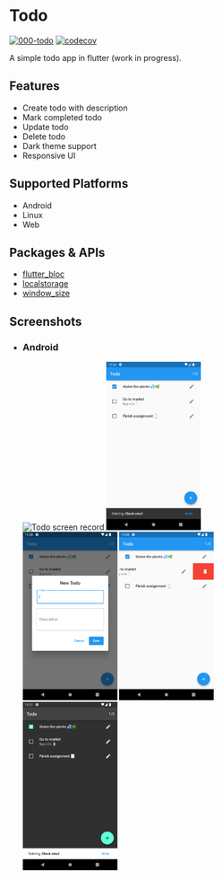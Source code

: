 # Todo

[![000-todo](https://github.com/albinpk/flutter-apps/actions/workflows/000-todo.yaml/badge.svg?branch=master)](https://github.com/albinpk/flutter-apps/actions/workflows/000-todo.yaml)
[![codecov](https://codecov.io/gh/albinpk/flutter-apps/branch/master/graph/badge.svg?token=K4XAWGNR2F)](https://codecov.io/gh/albinpk/flutter-apps)

A simple todo app in flutter (work in progress).

## Features

- Create todo with description
- Mark completed todo
- Update todo
- Delete todo
- Dark theme support
- Responsive UI

## Supported Platforms

- Android
- Linux
- Web

## Packages & APIs

- [flutter_bloc](https://pub.dev/packages/flutter_bloc)
- [localstorage](https://pub.dev/packages/localstorage)
- [window_size](https://github.com/google/flutter-desktop-embedding/tree/main/plugins/window_size)

## Screenshots

- ### Android

  <p>
      <img src="./images/todo-screen-record.gif" alt="Todo screen record" height="300" />
      <img src="./images/todo-home-page.png" alt="Todo home page" height="300" />
      <img src="./images/todo-form.png" alt="Todo form" height="300" />
      <img src="./images/todo-swipe.png" alt="Todo swipe" height="300" />
      <img src="./images/todo-dark-mode.png" alt="Todo dark mode" height="300" />
  </p>
